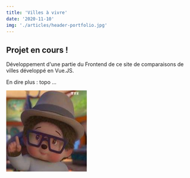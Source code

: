 ```yaml
---
title: 'Villes à vivre'
date: '2020-11-10'
img: './articles/header-portfolio.jpg'
---
```


## Projet en cours !
Développement d'une partie du Frontend de ce site de comparaisons de villes développé en Vue.JS.

En dire plus : topo ...

![Kiki](./kiki.jpg)